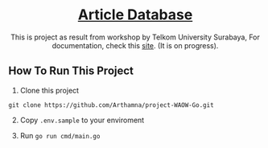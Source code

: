 <div align="center">
    <a href=""><h1 align="center">Article Database</h1></a>

This is project as result from workshop by Telkom University Surabaya,
For documentation, check this [site](https://shocking-viburnum-4f3.notion.site/API-Article-Documentation-17a02e32cdb5802b978cf078d0edc22f?pvs=4).
(It is on progress).
</div>

## How To Run This Project

1. Clone this project

```
git clone https://github.com/Arthamna/project-WAOW-Go.git
```

2. Copy `.env.sample` to your enviroment


3. Run `go run cmd/main.go`